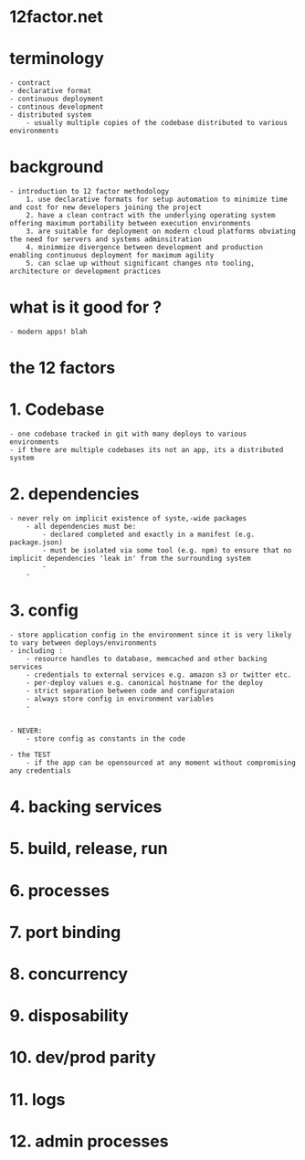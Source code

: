 # 12factor.net

# terminology
	- contract
	- declarative format
	- continuous deployment
	- continous development
	- distributed system
		- usually multiple copies of the codebase distributed to various environments


# background
	- introduction to 12 factor methodology
		1. use declarative formats for setup automation to minimize time and cost for new developers joining the project
		2. have a clean contract with the underlying operating system offering maximum portability between execution environments
		3. are suitable for deployment on modern cloud platforms obviating the need for servers and systems adminsitration
		4. minimmize divergence between development and production enabling continuous deployment for maximum agility
		5. can sclae up without significant changes nto tooling, architecture or development practices

# what is it good for ?
	- modern apps! blah

# the 12 factors
# 1. Codebase
	- one codebase tracked in git with many deploys to various environments
	- if there are multiple codebases its not an app, its a distributed system

# 2. dependencies
	- never rely on implicit existence of syste,-wide packages
		- all dependencies must be:
			- declared completed and exactly in a manifest (e.g. package.json)
			- must be isolated via some tool (e.g. npm) to ensure that no implicit dependencies 'leak in' from the surrounding system
			-
		-


# 3. config
	- store application config in the environment since it is very likely to vary between deploys/environments
	- including :
		- resource handles to database, memcached and other backing services
		- credentials to external services e.g. amazon s3 or twitter etc.
		- per-deploy values e.g. canonical hostname for the deploy
		- strict separation between code and configurataion
		- always store config in environment variables
		- 


	- NEVER:
		- store config as constants in the code

	- the TEST
		- if the app can be opensourced at any moment without compromising any credentials

# 4. backing services

# 5. build, release, run

# 6. processes

# 7. port binding

# 8. concurrency

# 9. disposability

# 10. dev/prod parity

# 11. logs

# 12. admin processes
